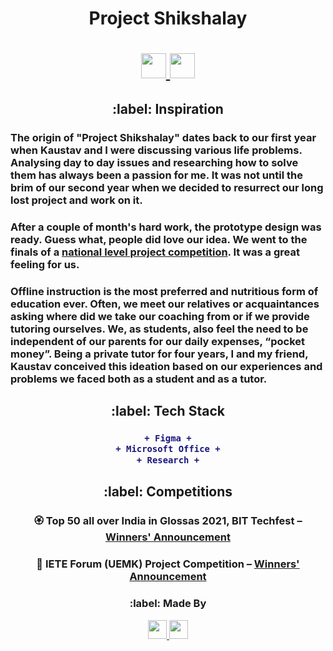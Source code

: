 

<h1 align="center">
    Project Shikshalay
</h1>
<h1 align="center">
  <a href="https://suvrashaw.medium.com/project-shikshalay-the-ideation-and-its-prototype-design-e72e107a812d">
    <img src="https://img.shields.io/badge/-Read our ideation on Medium-00ab6c?style=rounded-square&logo=Medium&logoColor=white" height = 40/>
  </a>
  <a href="https://www.behance.net/gallery/115714183/OHO-An-OYO-Clone">
    <img src="https://img.shields.io/badge/-Review our design on Behance-1769ff?style=rounded-square&logo=Behance&logoColor=white" height = 40/>
  </a> 
</h1>
<h2 align="center">
    :label: Inspiration
</h2>
<h3>The origin of "Project Shikshalay" dates back to our first year when Kaustav and I were discussing various life problems. Analysing day to day issues and researching how to solve them has always been a passion for me. It was not until the brim of our second year when we decided to resurrect our long lost project and work on it.</h3>
<h3>After a couple of month's hard work, the prototype design was ready. Guess what, people did love our idea. We went to the finals of a <a href="https://bittechfest.in/events/event_details/4a264a745408074c9564d2de555f146b">national level project competition</a>. It was a great feeling for us.</h3>
<h3>Offline instruction is the most preferred and nutritious form of education ever. Often, we meet our relatives or acquaintances asking where did we take our coaching from or if we provide tutoring ourselves. We, as students, also feel the need to be independent of our parents for our daily expenses, “pocket money”. Being a private tutor for four years, I and my friend, Kaustav conceived this ideation based on our experiences and problems we faced both as a student and as a tutor.</h3>
<h2 align="center"> :label: Tech Stack</h2>
<h3 align="center">

```diff
+ Figma +
+ Microsoft Office +
+ Research +
```
</h3>
<h2 align="center"> :label: Competitions</h2>
<h3 align="center"> 🏵️ Top 50 all over India in Glossas 2021, BIT Techfest – <a href="https://bit.ly/3g8NNrg">Winners' Announcement</a></h3>
<h3 align="center"> 🥉 IETE Forum (UEMK) Project Competition – <a href="">Winners' Announcement</a></h3>
<h3 align="center" id="Made_by"> :label: Made By</h3>
<p align="center">
    <a href="https://www.linkedin.com/in/suvrashaw">
        <img src="https://img.shields.io/badge/-Suvra-0077b5?style=rounded-square&logo=Linkedin&logoColor=white" height=30/>
    </a>
    <a href="https://www.linkedin.com/in/kaustav-roy-8070111a3/">
        <img src="https://img.shields.io/badge/-Kaustav-0077b5?style=rounded-square&logo=Linkedin&logoColor=white" height = 30/>
    </a>
</p>
